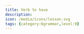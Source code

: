 ```yaml
---
title: Verb to have
description: 
icon: /media/icons/lesson.svg
tags: {category:6grammar,level:9}
---
```

